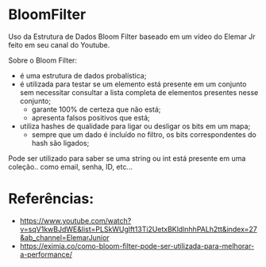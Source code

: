 # BloomFilter

Uso da Estrutura de Dados Bloom Filter baseado em um vídeo do Elemar Jr feito em seu canal do Youtube.

Sobre o Bloom Filter:
  - é uma estrutura de dados probalística;
  - é utilizada para testar se um elemento está presente em um conjunto sem necessitar consultar a lista completa de elementos presentes nesse conjunto;
    - garante 100% de certeza que não está;
    - apresenta falsos positivos que está;
  - utiliza hashes de qualidade para ligar ou desligar os bits em um mapa;
    - sempre que um dado é incluído no filtro, os bits correspondentes do hash são ligados;
    
Pode ser utilizado para saber se uma string ou int está presente em uma coleção.. como email, senha, ID, etc...

# Referências: 
  - https://www.youtube.com/watch?v=sqV1kwBJdWE&list=PLSkWUglft13Ti2UetxBKldlnhhPALh2tt&index=27&ab_channel=ElemarJunior
  - https://eximia.co/como-bloom-filter-pode-ser-utilizada-para-melhorar-a-performance/
